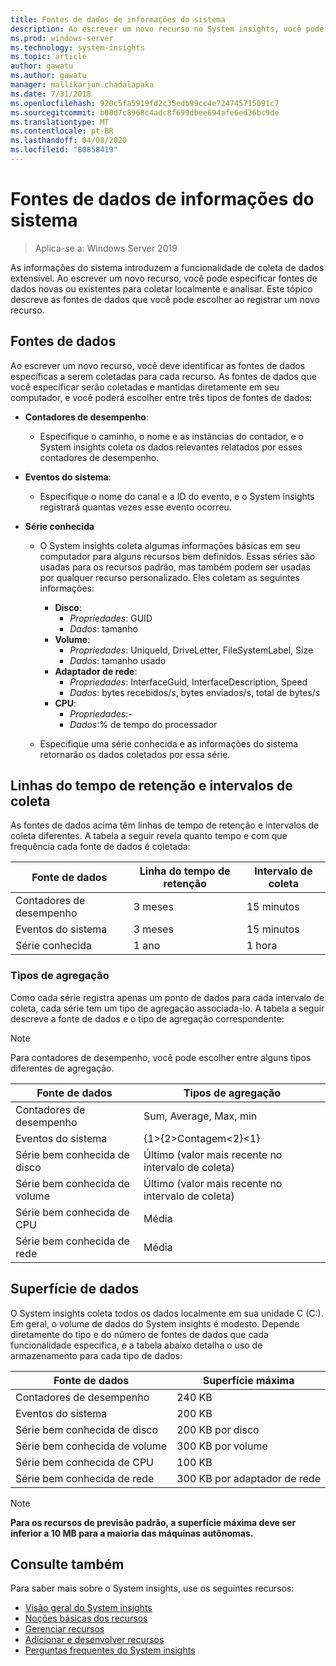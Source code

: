 ```yaml
---
title: Fontes de dados de informações do sistema
description: Ao escrever um novo recurso no System insights, você pode especificar fontes de dados novas ou existentes para coletar localmente e analisar. Este tópico descreve as fontes de dados que você pode escolher ao registrar um novo recurso.
ms.prod: windows-server
ms.technology: system-insights
ms.topic: article
author: gawatu
ms.author: gawatu
manager: mallikarjun.chadalapaka
ms.date: 7/31/2018
ms.openlocfilehash: 920c5fa5919fd2c35edb99cc4e724745715091c7
ms.sourcegitcommit: b00d7c8968c4adc8f699dbee694afe6ed36bc9de
ms.translationtype: MT
ms.contentlocale: pt-BR
ms.lasthandoff: 04/08/2020
ms.locfileid: "80858419"
---
```

# <a name="system-insights-data-sources"></a>Fontes de dados de informações do sistema

>Aplica-se a: Windows Server 2019

As informações do sistema introduzem a funcionalidade de coleta de dados extensível. Ao escrever um novo recurso, você pode especificar fontes de dados novas ou existentes para coletar localmente e analisar. Este tópico descreve as fontes de dados que você pode escolher ao registrar um novo recurso.

## <a name="data-sources"></a>Fontes de dados
Ao escrever um novo recurso, você deve identificar as fontes de dados específicas a serem coletadas para cada recurso. As fontes de dados que você especificar serão coletadas e mantidas diretamente em seu computador, e você poderá escolher entre três tipos de fontes de dados:

- **Contadores de desempenho**: 
    - Especifique o caminho, o nome e as instâncias do contador, e o System insights coleta os dados relevantes relatados por esses contadores de desempenho. 

- **Eventos do sistema**:
    - Especifique o nome do canal e a ID do evento, e o System insights registrará quantas vezes esse evento ocorreu.

- **Série conhecida**
    - O System insights coleta algumas informações básicas em seu computador para alguns recursos bem definidos. Essas séries são usadas para os recursos padrão, mas também podem ser usadas por qualquer recurso personalizado. Eles coletam as seguintes informações:

        - **Disco**: 
            - *Propriedades*: GUID
            - *Dados*: tamanho
        - **Volume**:
            - *Propriedades*: UniqueId, DriveLetter, FileSystemLabel, Size
            - *Dados*: tamanho usado
        - **Adaptador de rede**:
            - *Propriedades*: InterfaceGuid, InterfaceDescription, Speed
            - *Dados*: bytes recebidos/s, bytes enviados/s, total de bytes/s
        - **CPU**: 
            - *Propriedades*:-
            - *Dados*:% de tempo do processador

    - Especifique uma série conhecida e as informações do sistema retornarão os dados coletados por essa série. 


## <a name="retention-timelines-and-collection-intervals"></a>Linhas do tempo de retenção e intervalos de coleta
As fontes de dados acima têm linhas de tempo de retenção e intervalos de coleta diferentes. A tabela a seguir revela quanto tempo e com que frequência cada fonte de dados é coletada:

| Fonte de dados | Linha do tempo de retenção | Intervalo de coleta |
| --------------- | --------------- | ----------- |
| Contadores de desempenho | 3 meses | 15 minutos |
| Eventos do sistema | 3 meses | 15 minutos |
| Série conhecida | 1 ano | 1 hora |


### <a name="aggregation-types"></a>Tipos de agregação
Como cada série registra apenas um ponto de dados para cada intervalo de coleta, cada série tem um tipo de agregação associada-lo. A tabela a seguir descreve a fonte de dados e o tipo de agregação correspondente:

>[!NOTE]
>Para contadores de desempenho, você pode escolher entre alguns tipos diferentes de agregação.

| Fonte de dados | Tipos de agregação |
| --------------- | --------------- |
| Contadores de desempenho | Sum, Average, Max, min |
| Eventos do sistema | {1&gt;{2&gt;Contagem&lt;2}&lt;1} |
| Série bem conhecida de disco | Último (valor mais recente no intervalo de coleta) |
| Série bem conhecida de volume | Último (valor mais recente no intervalo de coleta) |
| Série bem conhecida de CPU | Média |
| Série bem conhecida de rede | Média |

## <a name="data-footprint"></a>Superfície de dados

O System insights coleta todos os dados localmente em sua unidade C (C:). Em geral, o volume de dados do System insights é modesto. Depende diretamente do tipo e do número de fontes de dados que cada funcionalidade especifica, e a tabela abaixo detalha o uso de armazenamento para cada tipo de dados:

| Fonte de dados | Superfície máxima |
| --------------- | --------------- |
| Contadores de desempenho | 240 KB |
| Eventos do sistema | 200 KB |
| Série bem conhecida de disco | 200 KB por disco |
| Série bem conhecida de volume | 300 KB por volume |
| Série bem conhecida de CPU | 100 KB |
| Série bem conhecida de rede | 300 KB por adaptador de rede |

>[!NOTE]
>**Para os recursos de previsão padrão, a superfície máxima deve ser inferior a 10 MB para a maioria das máquinas autônomas.** 

## <a name="see-also"></a>Consulte também
Para saber mais sobre o System insights, use os seguintes recursos:

- [Visão geral do System insights](overview.md)
- [Noções básicas dos recursos](understanding-capabilities.md)
- [Gerenciar recursos](managing-capabilities.md)
- [Adicionar e desenvolver recursos](adding-and-developing-capabilities.md)
- [Perguntas frequentes do System insights](faq.md)
